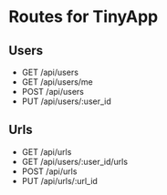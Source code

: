 # Routes for TinyApp

## Users

- GET /api/users
- GET /api/users/me
- POST /api/users
- PUT /api/users/:user_id

## Urls

- GET /api/urls
- GET /api/users/:user_id/urls
- POST /api/urls
- PUT /api/urls/:url_id
